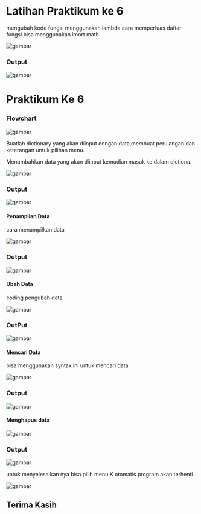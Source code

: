 # Latihan Praktikum ke 6
 mengubah kode fungsi menggunakan lambda 
 cara memperluas daftar fungsi bisa menggunakan imort math
 
 ![gambar](gambar/1.jpg)

### Output

![gambar](gambar/2.jpg)

# Praktikum Ke 6
### Flowchart
![gambar](gambar/3.jpg)

Buatlah dictionary yang akan diinput dengan data,membuat perulangan dan keterangan untuk pilihan menu.

Menambahkan data yang akan diinput kemudian masuk ke dalam dictiona.

![gambar](gambar/5.jpg)

### Output
![gambar](gambar/4.jpg)

#### Penampilan Data

cara menampilkan data 

![gambar](gambar/6.jpg)

### Output 

![gambar](gambar/7.jpg)

#### Ubah Data

coding pengubah data 

![gambar](gambar/8.jpg)

### OutPut

![gambar](gambar/9.jpg)

#### Mencari Data

bisa menggunakan syntax ini untuk mencari data 

![gambar](gambar/12.jpg)

### Output
![gambar](gambar/10.jpg)

#### Menghapus data 

![gambar](gambar/11.jpg)

### Output

![gambar](gambar/13.jpg)

untuk menyelesaikan nya bisa pilih menu K otomatis program akan terhenti 

![gambar](gambar/14.jpg)


## Terima Kasih 